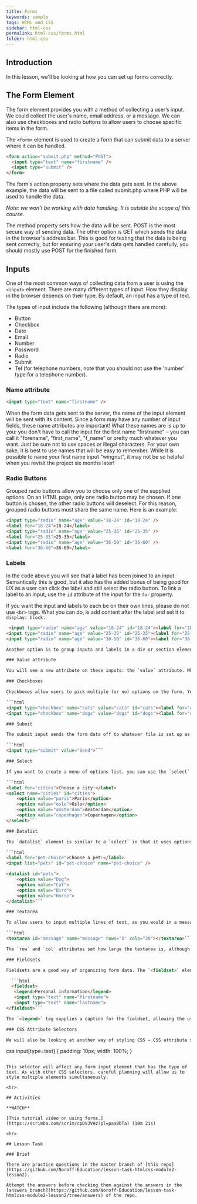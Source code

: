 ```yaml
---
title: Forms
keywords: sample
tags: HTML and CSS
sidebar: html-css
permalink: html-css/forms.html
folder: html-css
---
```


## Introduction

In this lesson, we'll be looking at how you can set up forms correctly.

## The Form Element

The form element provides you with a method of collecting a user’s input. We could collect the user's name, email address, or a message. We can also use checkboxes and radio buttons to allow users to choose specific items in the form.

The `<form>` element is used to create a form that can submit data to a server where it can be handled.

```html
<form action="submit.php" method="POST">
  <input type="text" name="firstname" />
  <input type="submit" />
</form>
```

The form's action property sets where the data gets sent. In the above example, the data will be sent to a file called submit.php where PHP will be used to handle the data.

_Note: we won't be working with data handling. It is outside the scope of this course._

The method property sets how the data will be sent. POST is the most secure way of sending data. The other option is GET which sends the data in the browser's address bar. This is good for testing that the data is being sent correctly, but for ensuring your user's data gets handled carefully, you should mostly use POST for the finished form.

## Inputs

One of the most common ways of collecting data from a user is using the `<input>` element. There are many different types of input. How they display in the browser depends on their type. By default, an input has a type of text.

The types of input include the following (although there are more):

- Button
- Checkbox
- Date
- Email
- Number
- Password
- Radio
- Submit
- Tel (for telephone numbers, note that you should not use the 'number' type for a telephone number).

### Name attribute

```html
<input type="text" name="firstname" />
```

When the form data gets sent to the server, the name of the input element will be sent with its content. Since a form may have any number of input fields, these name attributes are important! What these names are is up to you: you don't have to call the input for the first name "firstname" – you can call it "forename", "first_name", "f_name" or pretty much whatever you want. Just be sure not to use spaces or illegal characters. For your own sake, it is best to use names that will be easy to remember. While it is possible to name your first name input "wingnut", it may not be so helpful when you revisit the project six months later!

### Radio Buttons

Grouped radio buttons allow you to choose only one of the supplied options. On an HTML page, only one radio button may be chosen. If one button is chosen, the other radio buttons will deselect. For this reason, grouped radio buttons must share the same name. Here is an example:

```html
<input type="radio" name="age" value="18-24" id="18-24" />
<label for="18-24">18-24</label>
<input type="radio" name="age" value="25-35" id="25-35" />
<label for="25-35">25-35</label>
<input type="radio" name="age" value="36-50" id="36-60" />
<label for="36-60">36-60</label>
```

### Labels

In the code above you will see that a label has been joined to an input. Semantically this is good, but it also has the added bonus of being good for UX as a user can click the label and still select the radio button. To link a label to an input, use the `id` attribute of the input for the `for` property.

If you want the input and labels to each be on their own lines, please do not use `<br>` tags. What you can do, is add content after the label and set it to `display: block:`

```html
 <input type="radio" name="age" value="18-24" id="18-24"><label for="18-24">18-24</label> 
<input type="radio" name="age" value="25-35" id="25-35"><label for="25-35">25-35</label>
<input type="radio" name="age" value="36-50" id="36-60"><label for="36-60">36-60</label>```

Another option is to group inputs and labels in a div or section element.

### Value attribute

You will see a new attribute on these inputs: the `value` attribute. What is the difference between the name and value attributes? The `name` simply identifies the input element. The `value` attribute sends the associated value of the input. In the case of a text input field, it would be the user's typed input. But as radio buttons do not have an associated default value, we must supply it. This is especially important for any kind of input types that do not allow text input – the value must be set in advance.

### Checkboxes

Checkboxes allow users to pick multiple (or no) options on the form. You will see that the name property for each of the checkboxes is unique unlike on radio buttons where it was the same.

```html 
<input type="checkbox" name="cats" value="cats" id="cats"><label for="cats">Cats</label>
<input type="checkbox" name="dogs" value="dogs" id="dogs"><label for="dogs">Dogs</label>```

### Submit

The submit input sends the form data off to whatever file is set up as the action using whatever method is set on the form. You can control the text of the input button using the `value` attribute.

```html
<input type="submit" value="Send">```

### Select

If you want to create a menu of options list, you can use the `select` element. Each option inside the select should have a value set.

```html
<label for="cities">Choose a city:</label>
<select name="cities" id="cities">
    <option value="paris">Paris</option>
    <option value="oslo">Oslo</option>
    <option value="amsterdam">Amsterdam</option>
    <option value="copenhagen">Copenhagen</option>
</select>```

### Datalist

The `datalist` element is similar to a `select` in that it uses options for the user. The difference between the two is that with a `select` the user must choose one of the available options, but with the `datalist` element it simply offers suggestions.

```html
<label for="pet-choice">Choose a pet:</label>
<input list="pets" id="pet-choice" name="pet-choice" />

<datalist id="pets">
    <option value="Dog">
    <option value="Cat">
    <option value="Bird">
    <option value="Horse">
</datalist>```

### Textarea

To allow users to input multiple lines of text, as you would in a message, you can use the textarea element.

```html
<textarea id="message" name="message" rows="5" cols="30"></textarea>```

The `row` and `col` attributes set how large the textarea is, although this can cause issues in responsive design, and so in general it's best to control the sizing of `textarea`s using CSS.

### Fieldsets

Fieldsets are a good way of organizing form data. The `<fieldset>` element may be wrapped around any number of input elements.

  ```html
  <fieldset>
   <legend>Personal information</legend>
   <input type="text" name="firstname">
   <input type="text" name="lastname">
</fieldset>```

The `<legend>` tag supplies a caption for the fieldset, allowing the user to know what this group of inputs is about. More than one fieldset may be included in a form.

### CSS Attribute Selectors

We will also be looking at another way of styling CSS – CSS attribute selectors. Attribute selectors allow us to define CSS rules by shared attributes. We will be using attribute selectors to style a form. This will illustrate how these may be used, and how this will again make for more efficient CSS and less work spent on formatting elements that share attributes. The syntax for CSS attribute selectors is square braces containing the attribute, as follows:

```
css 
input[type=text] {
    padding: 10px;
    width: 100%;
} 
```

This selector will affect any form input element that has the type of text. As with other CSS selectors, careful planning will allow us to style multiple elements simultaneously.

<hr>

## Activities

**WATCH**

[This tutorial video on using forms.](https://scrimba.com/scrim/cpDVJVHz?pl=paaBbTa) (10m 21s)

<hr>

## Lesson Task

### Brief

There are practice questions in the master branch of [this repo](https://github.com/Noroff-Education/lesson-task-htmlcss-module2-lesson2).

Attempt the answers before checking them against the answers in the [answers branch](https://github.com/Noroff-Education/lesson-task-htmlcss-module2-lesson2/tree/answers) of the repo.
